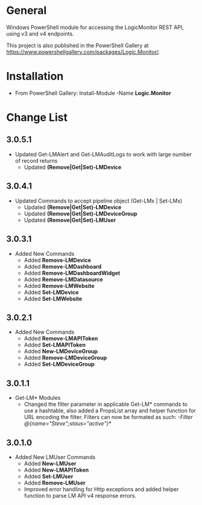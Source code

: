 # General
Windows PowerShell module for accessing the LogicMonitor REST API, using v3 and v4 endpoints.

This project is also published in the PowerShell Gallery at https://www.powershellgallery.com/packages/Logic.Monitor/.

# Installation
- From PowerShell Gallery: Install-Module -Name **Logic.Monitor**

# Change List
## 3.0.5.1
- Updated Get-LMAlert and Get-LMAuditLogs to work with large number of record returns
  - Updated **(Remove|Get|Set)-LMDevice**
## 3.0.4.1
- Updated Commands to accept pipeline object (Get-LMx | Set-LMx)
  - Updated **(Remove|Get|Set)-LMDevice**
  - Updated **(Remove|Get|Set)-LMDeviceGroup**
  - Updated **(Remove|Get|Set)-LMUser**
## 3.0.3.1
- Added New Commands
  - Added **Remove-LMDevice**
  - Added **Remove-LMDashboard**
  - Added **Remove-LMDashboardWidget**
  - Added **Remove-LMDatasource**
  - Added **Remove-LMWebsite**
  - Added **Set-LMDevice**
  - Added **Set-LMWebsite**
## 3.0.2.1
- Added New Commands
  - Added **Remove-LMAPIToken**
  - Added **Set-LMAPIToken**
  - Added **New-LMDeviceGroup**
  - Added **Remove-LMDeviceGroup**
  - Added **Set-LMDeviceGroup**
## 3.0.1.1
- Get-LM* Modules
  - Changed the filter parameter in applicable Get-LM* commands to use a hashtable, also added a PropsList array and helper function for URL encoding the filter. Filters can now be formated as such: **-Filter @{name="Steve*";staus="active"}**
## 3.0.1.0
- Added New LMUser Commands
  - Added **New-LMUser**
  - Added **New-LMAPIToken**
  - Added **Set-LMUser**
  - Added **Remove-LMUser**
  - Improved error handling for Http exceptions and added helper function to parse LM API v4 response errors.
